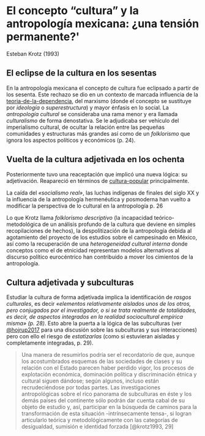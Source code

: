 # El concepto “cultura” y la antropología mexicana: ¿una tensión permanente?'

Esteban Krotz (1993)

## El eclipse de la cultura en los sesentas

En la antropología mexicana el concepto de cultura fue eclipsado a partir de los sesenta. Este rechazo se dio en un contexto de marcada influencia de la [teoria-de-la-dependencia](teoria-de-la-dependencia.md), del marxismo (donde el concepto se sustituye por *ideología* o *superestructura*) y mayor énfasis en lo social. La *antropología cultural* se consideraba una rama menor y era llamada *culturalismo* de forma denostativa. Se le adjudicaba ser vehículo del imperialismo cultural, de ocultar la relación entre las pequeñas comunidades y estructuras más grandes así como de un *folklorismo* que ignora los aspectos políticos y económicos (p. 24).

## Vuelta de la cultura adjetivada en los ochenta

Posteriormente tuvo una reaceptación que implicó una nueva lógica: su adjetivación. Reapareció en términos de [cultura-popular](cultura-popular.md) principalmente.

La caída del *«socialismo real»*, las luchas indígenas de finales del siglo XX y la influencia de la antropología hermenéutica y posmoderna han vuelto a modificar la perspectiva de lo cultural en la antropología p. 26

Lo que Krotz llama *folklorismo descriptivo* (la incapacidad teórico-metodológica de un análisis profundo de la cultura que deviene en simples recopilaciones de hechos), la despolitización de la antropología debida al agotamiento del proyecto de los estudios sobre el campesinado en México, así como la recuperación de una *heterogeneidad cultural interna* donde conceptos como el de etnicidad representan modelos alternativos al discurso político eurocéntrico han contribuido a mover los cimientos de la antropología.

## Cultura adjetivada y subculturas

Estudiar la cultura de forma adjetivada implica la identificación de *rasgos culturales*, es decir *«elementos relativamente aislados unos de los otros, pero conjugados por el investigador, o si se trata realmente de totalidades, es decir, de aspectos integrados en la realidad sociocultural empírica misma» (p. 28)*. Esto abre la puerta a la lógica de las subculturas (ver [@hojrup2017](@hojrup2017.md) para una discusión sobre las subculturas y sus interacciones) pero con ello el riesgo de *estatizarlas* (como si estuvieran aisladas y completamente integradas, p. 29).

 >
 > Una manera de resumirlos podría ser el recordatorio de que, aunque los acostumbrados esquemas de las sociedades de clases y su relación con el Estado parecen haber perdido vigor, los procesos de explotación económica, dominación política y discriminación étnica y cultural siguen dándose; según algunos, incluso están recrudeciéndose por todas partes. Las investigaciones antropológicas sobre el rico panorama de subculturas en éste y los demás países del continente sólo podrán dar cuenta cabal de su objeto de estudio y, así, participar en la búsqueda de caminos para la transformación de esta situación -intrínsecamente tensa-, si logran articularlo teórica y metodológicamente con las categorías de desigualdad, sumisión e identidad forzada [@krotz1993, 29]
